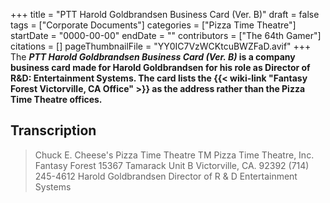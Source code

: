 +++
title = "PTT Harold Goldbrandsen Business Card (Ver. B)"
draft = false
tags = ["Corporate Documents"]
categories = ["Pizza Time Theatre"]
startDate = "0000-00-00"
endDate = ""
contributors = ["The 64th Gamer"]
citations = []
pageThumbnailFile = "YY0IC7VzWCKtcuBWZFaD.avif"
+++
The ***PTT Harold Goldbrandsen Business Card (Ver. B)* is a company business card made for Harold Goldbrandsen for his role as Director of R&D: Entertainment Systems.
The card lists the {{< wiki-link "Fantasy Forest Victorville, CA Office" >}} as the address rather than the Pizza Time Theatre offices.**

## Transcription

> Chuck E.
> Cheese's
> Pizza Time
> Theatre
> TM
> Pizza Time Theatre, Inc.
> Fantasy Forest
> 15367 Tamarack Unit B
> Victorville, CA. 92392
> (714) 245-4612
> Harold Goldbrandsen
> Director of R & D
> Entertainment Systems

